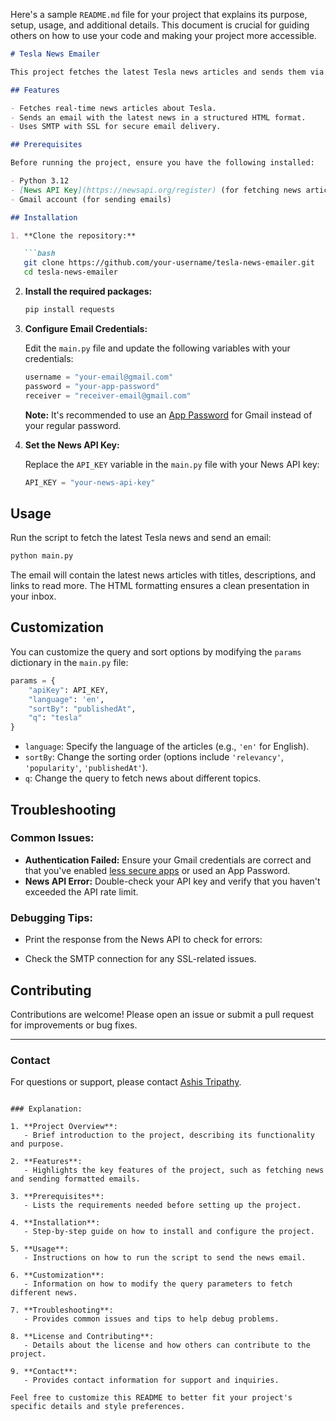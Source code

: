 Here's a sample `README.md` file for your project that explains its purpose, setup, usage, and additional details. This document is crucial for guiding others on how to use your code and making your project more accessible.

```markdown
# Tesla News Emailer

This project fetches the latest Tesla news articles and sends them via email in a neatly formatted HTML format. It uses the [News API](https://newsapi.org/) to gather news articles about Tesla and sends an email using SMTP with Gmail.

## Features

- Fetches real-time news articles about Tesla.
- Sends an email with the latest news in a structured HTML format.
- Uses SMTP with SSL for secure email delivery.

## Prerequisites

Before running the project, ensure you have the following installed:

- Python 3.12
- [News API Key](https://newsapi.org/register) (for fetching news articles)
- Gmail account (for sending emails)

## Installation

1. **Clone the repository:**

   ```bash
   git clone https://github.com/your-username/tesla-news-emailer.git
   cd tesla-news-emailer
   ```

2. **Install the required packages:**

   ```bash
   pip install requests
   ```

3. **Configure Email Credentials:**

   Edit the `main.py` file and update the following variables with your credentials:

   ```python
   username = "your-email@gmail.com"
   password = "your-app-password"
   receiver = "receiver-email@gmail.com"
   ```

   **Note:** It's recommended to use an [App Password](https://support.google.com/accounts/answer/185833?hl=en) for Gmail instead of your regular password.

4. **Set the News API Key:**

   Replace the `API_KEY` variable in the `main.py` file with your News API key:

   ```python
   API_KEY = "your-news-api-key"
   ```

## Usage

Run the script to fetch the latest Tesla news and send an email:

```bash
python main.py
```

The email will contain the latest news articles with titles, descriptions, and links to read more. The HTML formatting ensures a clean presentation in your inbox.

## Customization

You can customize the query and sort options by modifying the `params` dictionary in the `main.py` file:

```python
params = {
    "apiKey": API_KEY,
    "language": 'en',
    "sortBy": "publishedAt",
    "q": "tesla"
}
```

- `language`: Specify the language of the articles (e.g., `'en'` for English).
- `sortBy`: Change the sorting order (options include `'relevancy'`, `'popularity'`, `'publishedAt'`).
- `q`: Change the query to fetch news about different topics.

## Troubleshooting

### Common Issues:

- **Authentication Failed:** Ensure your Gmail credentials are correct and that you've enabled [less secure apps](https://myaccount.google.com/lesssecureapps) or used an App Password.
- **News API Error:** Double-check your API key and verify that you haven't exceeded the API rate limit.

### Debugging Tips:

- Print the response from the News API to check for errors:

- Check the SMTP connection for any SSL-related issues.

## Contributing

Contributions are welcome! Please open an issue or submit a pull request for improvements or bug fixes.

---

### Contact

For questions or support, please contact [Ashis Tripathy](mailto:ashistripathy897@gmail.com).

```

### Explanation:

1. **Project Overview**:
   - Brief introduction to the project, describing its functionality and purpose.

2. **Features**:
   - Highlights the key features of the project, such as fetching news and sending formatted emails.

3. **Prerequisites**:
   - Lists the requirements needed before setting up the project.

4. **Installation**:
   - Step-by-step guide on how to install and configure the project.

5. **Usage**:
   - Instructions on how to run the script to send the news email.

6. **Customization**:
   - Information on how to modify the query parameters to fetch different news.

7. **Troubleshooting**:
   - Provides common issues and tips to help debug problems.

8. **License and Contributing**:
   - Details about the license and how others can contribute to the project.

9. **Contact**:
   - Provides contact information for support and inquiries.

Feel free to customize this README to better fit your project's specific details and style preferences.